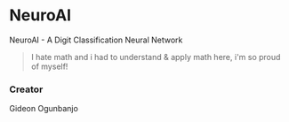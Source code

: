 # NeuroAI
NeuroAI - A Digit Classification Neural Network
> I hate math and i had to understand & apply math here, i'm so proud of myself!
### Creator
Gideon Ogunbanjo